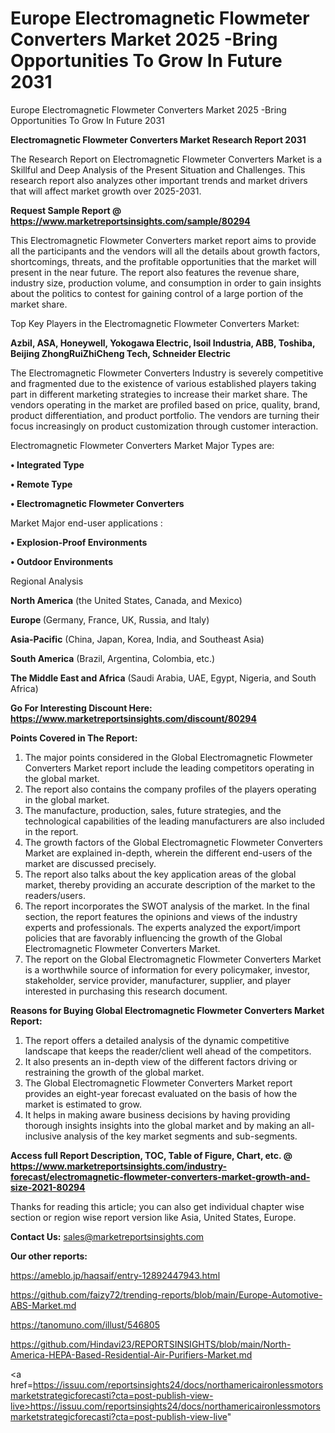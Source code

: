 # Europe Electromagnetic Flowmeter Converters Market 2025 -Bring Opportunities To Grow In Future 2031
Europe Electromagnetic Flowmeter Converters Market 2025 -Bring Opportunities To Grow In Future 2031

<strong>Electromagnetic Flowmeter Converters Market Research Report 2031</strong>

The Research Report on Electromagnetic Flowmeter Converters Market is a Skillful and Deep Analysis of the Present Situation and Challenges. This research report also analyzes other important trends and market drivers that will affect market growth over 2025-2031.

<strong>Request Sample Report @ <a href=https://www.marketreportsinsights.com/sample/80294>https://www.marketreportsinsights.com/sample/80294</a></strong>

This Electromagnetic Flowmeter Converters market report aims to provide all the participants and the vendors will all the details about growth factors, shortcomings, threats, and the profitable opportunities that the market will present in the near future. The report also features the revenue share, industry size, production volume, and consumption in order to gain insights about the politics to contest for gaining control of a large portion of the market share.

Top Key Players in the Electromagnetic Flowmeter Converters Market:

<strong>Azbil, ASA, Honeywell, Yokogawa Electric, Isoil Industria, ABB, Toshiba, Beijing ZhongRuiZhiCheng Tech, Schneider Electric</strong>

The Electromagnetic Flowmeter Converters Industry is severely competitive and fragmented due to the existence of various established players taking part in different marketing strategies to increase their market share. The vendors operating in the market are profiled based on price, quality, brand, product differentiation, and product portfolio. The vendors are turning their focus increasingly on product customization through customer interaction.

Electromagnetic Flowmeter Converters Market Major Types are:

<strong>• Integrated Type

• Remote Type

• Electromagnetic Flowmeter Converters</strong>

Market Major end-user applications :

<strong>• Explosion-Proof Environments

• Outdoor Environments</strong>

Regional Analysis

</u><strong><b>North America</b></strong> (the United States, Canada, and Mexico)

<strong><b>Europe </b></strong>(Germany, France, UK, Russia, and Italy)

<strong><b>Asia-Pacific</b></strong> (China, Japan, Korea, India, and Southeast Asia)

<strong><b>South America</b></strong> (Brazil, Argentina, Colombia, etc.)

<strong><b>The Middle East and Africa</b></strong> (Saudi Arabia, UAE, Egypt, Nigeria, and South Africa)

<strong>Go For Interesting Discount Here: <a href=https://www.marketreportsinsights.com/discount/80294>https://www.marketreportsinsights.com/discount/80294</a></strong>

<strong>Points Covered in The Report:</strong>
<ol>
  <li>The major points considered in the Global Electromagnetic Flowmeter Converters Market report include the leading competitors operating in the global market.</li>
  <li>The report also contains the company profiles of the players operating in the global market.</li>
  <li>The manufacture, production, sales, future strategies, and the technological capabilities of the leading manufacturers are also included in the report.</li>
  <li>The growth factors of the Global Electromagnetic Flowmeter Converters Market are explained in-depth, wherein the different end-users of the market are discussed precisely.</li>
  <li>The report also talks about the key application areas of the global market, thereby providing an accurate description of the market to the readers/users.</li>
  <li>The report incorporates the SWOT analysis of the market. In the final section, the report features the opinions and views of the industry experts and professionals. The experts analyzed the export/import policies that are favorably influencing the growth of the Global Electromagnetic Flowmeter Converters Market.</li>
  <li>The report on the Global Electromagnetic Flowmeter Converters Market is a worthwhile source of information for every policymaker, investor, stakeholder, service provider, manufacturer, supplier, and player interested in purchasing this research document.</li>
</ol>
<strong>Reasons for Buying Global Electromagnetic Flowmeter Converters Market Report:</strong>

<ol>
  <li>The report offers a detailed analysis of the dynamic competitive landscape that keeps the reader/client well ahead of the competitors.</li>
  <li>It also presents an in-depth view of the different factors driving or restraining the growth of the global market.</li>
  <li>The Global Electromagnetic Flowmeter Converters Market report provides an eight-year forecast evaluated on the basis of how the market is estimated to grow.</li>
  <li>It helps in making aware business decisions by having providing thorough insights insights into the global market and by making an all-inclusive analysis of the key market segments and sub-segments.</li>
</ol>
<strong>Access full Report Description, TOC, Table of Figure, Chart, etc. @ <a href=https://www.marketreportsinsights.com/industry-forecast/electromagnetic-flowmeter-converters-market-growth-and-size-2021-80294>https://www.marketreportsinsights.com/industry-forecast/electromagnetic-flowmeter-converters-market-growth-and-size-2021-80294</a></strong>


Thanks for reading this article; you can also get individual chapter wise section or region wise report version like Asia, United States, Europe.

<strong>Contact Us:</strong>
sales@marketreportsinsights.com

<strong>Our other reports:</strong>

<a href=https://ameblo.jp/haqsaif/entry-12892447943.html>https://ameblo.jp/haqsaif/entry-12892447943.html</a>

<a href=https://github.com/faizy72/trending-reports/blob/main/Europe-Automotive-ABS-Market.md>https://github.com/faizy72/trending-reports/blob/main/Europe-Automotive-ABS-Market.md</a>

<a href=https://tanomuno.com/illust/546805>https://tanomuno.com/illust/546805</a>

<a href=https://github.com/Hindavi23/REPORTSINSIGHTS/blob/main/North-America-HEPA-Based-Residential-Air-Purifiers-Market.md>https://github.com/Hindavi23/REPORTSINSIGHTS/blob/main/North-America-HEPA-Based-Residential-Air-Purifiers-Market.md</a>

<a href=https://issuu.com/reportsinsights24/docs/northamericaironlessmotorsmarketstrategicforecasti?cta=post-publish-view-live>https://issuu.com/reportsinsights24/docs/northamericaironlessmotorsmarketstrategicforecasti?cta=post-publish-view-live</a>"
